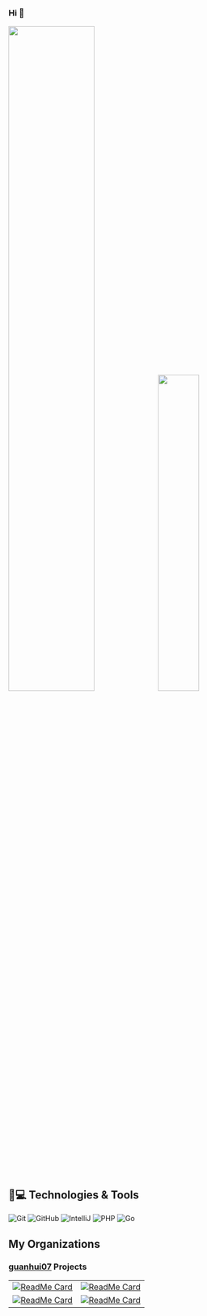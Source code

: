 ### Hi  👋

<!--
**guanhui07/guanhui07** is a ✨ _special_ ✨ repository because its `README.md` (this file) appears on your GitHub profile.

Here are some ideas to get you started:

- 🔭 I’m currently working on Earth
- 🌱 I’m currently learning Go,PHP
- 👯 I’m looking to collaborate on ...
- 🤔 I’m looking for help with ...
- 💬 Ask me about ...
- 📫 How to reach me: ...
- 😄 Pronouns: ...
- ⚡ Fun fact: ...
- 👯 
-->



<p align="left">
  <img src="https://github-readme-stats.vercel.app/api?username=her-cat&show_icons=true&layout=compact&count_private=true&hide_title=true&theme=default" style="width: 58%; max-width: 58%; min-width: 58%;">
  <img src="https://github-readme-stats.vercel.app/api/top-langs/?username=her-cat&layout=compact&count_private=true&theme=default" style="width: 40%; max-width: 40%; min-width: 40%;">
</p>

## 🚀💻 Technologies & Tools

  ![Git](https://img.shields.io/badge/-Git-black?style=flat-square&logo=git)
  ![GitHub](https://img.shields.io/badge/-GitHub-181717?style=flat-square&logo=github)
  ![IntelliJ](https://img.shields.io/badge/-IntelliJ%20IDEA-black?style=flat-square&logo=jetbrains)
  ![PHP](https://img.shields.io/badge/PHP-black?style=flat-square&logo=php)
  ![Go](https://img.shields.io/badge/Go-blue?style=flat-square&logo=go)
  

## My Organizations

### [guanhui07](https://github.com/guanhui07) Projects

|  |  |
|--------|-------|
[![ReadMe Card][dcr_card]](https://github.com/guanhui07/dcr) | [![ReadMe Card][dcr_swoole_card]](https://github.com/guanhui07/dcr_swoole) 
[![ReadMe Card][gee_card]](https://github.com/guanhui07/gee) | [![ReadMe Card][facade_card]](https://github.com/guanhui07/facade) 

[dcr_card]: https://github-readme-stats.vercel.app/api/pin/?username=guanhui07&repo=dcr&show_owner=true
[dcr_swoole_card]: https://github-readme-stats.vercel.app/api/pin/?username=guanhui07&repo=dcr_swoole&show_owner=true
[gee_card]: https://github-readme-stats.vercel.app/api/pin/?username=guanhui07&repo=gee&show_owner=true
[facade_card]: https://github-readme-stats.vercel.app/api/pin/?username=guanhui07&repo=facade&show_owner=true



  
  
